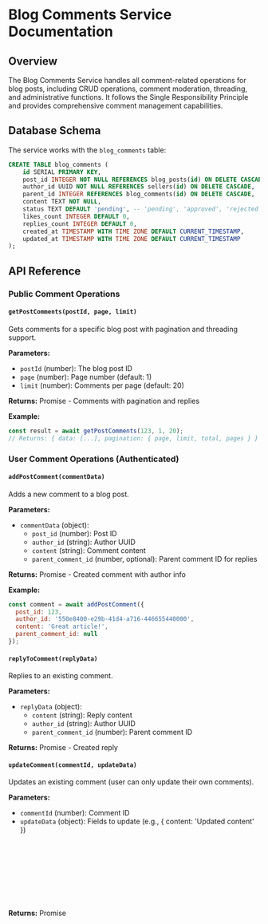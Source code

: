# Blog Comments Service Documentation

## Overview

The Blog Comments Service handles all comment-related operations for blog posts, including CRUD operations, comment moderation, threading, and administrative functions. It follows the Single Responsibility Principle and provides comprehensive comment management capabilities.

## Database Schema

The service works with the `blog_comments` table:

```sql
CREATE TABLE blog_comments (
    id SERIAL PRIMARY KEY,
    post_id INTEGER NOT NULL REFERENCES blog_posts(id) ON DELETE CASCADE,
    author_id UUID NOT NULL REFERENCES sellers(id) ON DELETE CASCADE,
    parent_id INTEGER REFERENCES blog_comments(id) ON DELETE CASCADE,
    content TEXT NOT NULL,
    status TEXT DEFAULT 'pending', -- 'pending', 'approved', 'rejected'
    likes_count INTEGER DEFAULT 0,
    replies_count INTEGER DEFAULT 0,
    created_at TIMESTAMP WITH TIME ZONE DEFAULT CURRENT_TIMESTAMP,
    updated_at TIMESTAMP WITH TIME ZONE DEFAULT CURRENT_TIMESTAMP
);
```

## API Reference

### Public Comment Operations

#### `getPostComments(postId, page, limit)`

Gets comments for a specific blog post with pagination and threading support.

**Parameters:**

- `postId` (number): The blog post ID
- `page` (number): Page number (default: 1)
- `limit` (number): Comments per page (default: 20)

**Returns:** Promise<Object> - Comments with pagination and replies

**Example:**

```javascript
const result = await getPostComments(123, 1, 20);
// Returns: { data: [...], pagination: { page, limit, total, pages } }
```

### User Comment Operations (Authenticated)

#### `addPostComment(commentData)`

Adds a new comment to a blog post.

**Parameters:**

- `commentData` (object):
  - `post_id` (number): Post ID
  - `author_id` (string): Author UUID
  - `content` (string): Comment content
  - `parent_comment_id` (number, optional): Parent comment ID for replies

**Returns:** Promise<Object> - Created comment with author info

**Example:**

```javascript
const comment = await addPostComment({
  post_id: 123,
  author_id: '550e8400-e29b-41d4-a716-446655440000',
  content: 'Great article!',
  parent_comment_id: null
});
```

#### `replyToComment(replyData)`

Replies to an existing comment.

**Parameters:**

- `replyData` (object):
  - `content` (string): Reply content
  - `author_id` (string): Author UUID
  - `parent_comment_id` (number): Parent comment ID

**Returns:** Promise<Object> - Created reply

#### `updateComment(commentId, updateData)`

Updates an existing comment (user can only update their own comments).

**Parameters:**

- `commentId` (number): Comment ID
- `updateData` (object): Fields to update (e.g., { content: 'Updated content' })

**Returns:** Promise<Object> - Updated comment

#### `deleteComment(commentId)`

Deletes a comment and updates related counts.

**Parameters:**

- `commentId` (number): Comment ID

**Returns:** Promise<void>

#### `getCommentById(commentId)`

Gets a specific comment by ID.

**Parameters:**

- `commentId` (number): Comment ID

**Returns:** Promise<Object> - Comment object with author info

### Admin Comment Operations

#### `getAllComments(searchParams)`

Gets all comments for admin panel with filtering and pagination.

**Parameters:**

- `searchParams` (object):
  - `page` (number): Page number
  - `limit` (number): Comments per page
  - `search` (string): Search term for content
  - `status` (string): Filter by status ('pending', 'approved', 'rejected')
  - `postId` (string): Filter by post ID
  - `authorId` (string): Filter by author ID
  - `sort` (string): Sort order ('latest', 'oldest', 'most_liked')

**Returns:** Promise<Object> - Comments with pagination and success status

#### `approveComment(commentId)`

Approves a pending comment.

**Parameters:**

- `commentId` (number): Comment ID

**Returns:** Promise<Object> - Result object with success status

#### `disapproveComment(commentId)`

Disapproves/rejects a comment.

**Parameters:**

- `commentId` (number): Comment ID

**Returns:** Promise<Object> - Result object with success status

#### `adminDeleteComment(commentId)`

Admin delete comment (bypasses ownership checks).

**Parameters:**

- `commentId` (number): Comment ID

**Returns:** Promise<Object> - Result object with success status

#### `bulkModerateComments(commentIds, action, adminId)`

Bulk moderate multiple comments.

**Parameters:**

- `commentIds` (Array<number>): Array of comment IDs
- `action` (string): Action to perform ('approve', 'disapprove', 'delete')
- `adminId` (string): Admin user ID (for logging)

**Returns:** Promise<Object> - Result with processed count

## Usage Examples

### Basic Comment Operations

```javascript
const { getPostComments, addPostComment } = require('./service/blog/comments');

// Get comments for a post
const comments = await getPostComments(123, 1, 20);

// Add a comment
const newComment = await addPostComment({
  post_id: 123,
  author_id: 'user-uuid',
  content: 'This is a great article!',
  parent_comment_id: null
});
```

### Comment Threading

```javascript
const { replyToComment } = require('./service/blog/comments');

// Reply to a comment
const reply = await replyToComment({
  content: 'Thanks for your comment!',
  author_id: 'user-uuid',
  parent_comment_id: 456
});
```

### Admin Operations

```javascript
const { getAllComments, bulkModerateComments } = require('./service/blog/comments');

// Get all pending comments
const pendingComments = await getAllComments({
  status: 'pending',
  page: 1,
  limit: 50
});

// Bulk approve comments
const result = await bulkModerateComments([1, 2, 3], 'approve', 'admin-uuid');
```

## Features

### Comment Threading

- Supports nested comments (replies to comments)
- Maintains reply counts automatically
- Proper hierarchy display in API responses

### Comment Moderation

- Comments default to 'pending' status
- Admin approval/disapproval workflow
- Bulk moderation operations
- Status tracking ('pending', 'approved', 'rejected')

### Security & Validation

- UUID validation for author IDs
- Foreign key constraints ensure data integrity
- Input sanitization and validation
- Proper error handling and logging

### Performance Optimizations

- Efficient pagination with offset/limit
- Optimized queries with proper joins
- Automatic count management (likes, replies)
- Indexed columns for fast lookups

## Error Handling

The service provides comprehensive error handling:

```javascript
try {
  const comment = await addPostComment(commentData);
} catch (error) {
  if (error.message.includes('Invalid author ID format')) {
    // Handle UUID validation error
  } else if (error.message.includes('Post not found')) {
    // Handle missing post error
  } else {
    // Handle other errors
  }
}
```

## Testing

Run the comment service tests:

```bash
cd backend
node test/blog/test-comments.js
```

The test suite covers:

- All CRUD operations
- Comment threading
- Admin moderation functions
- Error handling scenarios
- UUID validation
- Database constraints

## Future Enhancements

The following features are planned (marked with #TODO in code):

- Comment likes functionality
- Comment reporting system
- Comment analytics and metrics
- Spam detection and filtering
- Comment editing history
- Real-time comment notifications
- Comment threading depth limits
- Rich text comment support

## Integration

The comments service integrates with:

- **Blog Posts**: Comments are linked to specific posts
- **Users**: Comments require authenticated users (sellers table)
- **Views Service**: Uses UUID validation utilities
- **Logger**: Comprehensive logging for all operations

## Database Relationships

```
blog_posts (1) ←→ (many) blog_comments
sellers (1) ←→ (many) blog_comments
blog_comments (1) ←→ (many) blog_comments (self-referential for replies)
```

## Security Considerations

- All comment operations validate user permissions
- UUID format validation prevents injection attacks
- Foreign key constraints ensure data integrity
- Comments require approval before being visible
- Admin operations are logged for audit trails

## Performance Metrics

- Comment retrieval: O(1) for individual comments, O(n) for pagination
- Comment creation: O(1) with automatic count updates
- Bulk operations: O(n) where n is the number of comments
- Search operations: O(log n) with proper indexing

This service provides a robust, secure, and scalable comment system for the blog platform.
